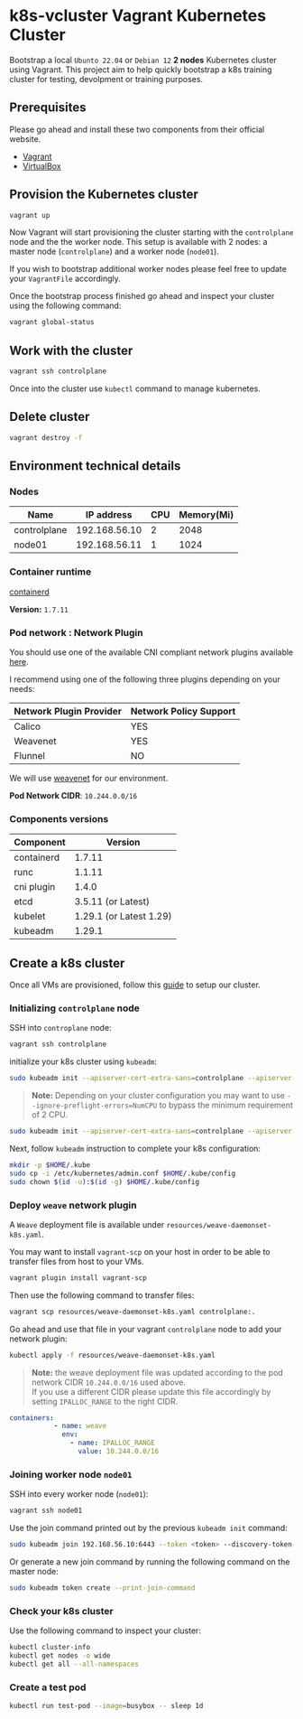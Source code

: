 # k8s-vcluster Vagrant Kubernetes Cluster

Bootstrap a local `Ubunto 22.04` or `Debian 12` **2 nodes** Kubernetes cluster using Vagrant.
This project aim to help quickly bootstrap a k8s training cluster for testing, devolpment or training purposes.

## Prerequisites

Please go ahead and install these two components from their official website.

- [Vagrant](https://www.vagrantup.com)
- [VirtualBox](https://www.virtualbox.org)

## Provision the Kubernetes cluster

```sh
vagrant up
```

Now Vagrant will start provisioning the cluster starting with the `controlplane` node and the the worker node.
This setup is available with 2 nodes: a master node (`controlplane`) and a worker node (`node01`).

If you wish to bootstrap additional worker nodes please feel free to update your `VagrantFile` accordingly.

Once the bootstrap process finished go ahead and inspect your cluster using the following command:

```sh
vagrant global-status
```

## Work with the cluster

```sh
vagrant ssh controlplane
```

Once into the cluster use `kubectl` command to manage kubernetes.

## Delete cluster

```sh
vagrant destroy -f
```

## Environment technical details

### Nodes

|     Name     |   IP address   |   CPU   |  Memory(Mi)  |
|--------------|----------------|---------|--------------|
| controlplane |  192.168.56.10 |    2    |     2048     |
|   node01     |  192.168.56.11 |    1    |     1024     |


### Container runtime

[containerd](https://containerd.io)

**Version:** `1.7.11`

### Pod network : Network Plugin

You should use one of the available CNI compliant network plugins available [here](https://v1-27.docs.kubernetes.io/docs/concepts/cluster-administration/addons/#networking-and-network-policy).

I recommend using one of the following three plugins depending on your needs:

|  Network Plugin Provider   |   Network Policy Support   |
|----------------------------|----------------------------|
|      Calico                |           YES              |
|      Weavenet              |           YES              |
|      Flunnel               |           NO               |

We will use [weavenet](https://www.weave.works/docs/net/latest/kubernetes/kube-addon/) for our environment.

**Pod Network CIDR**: `10.244.0.0/16`

### Components versions

|  Component   |             Version             |
|--------------|---------------------------------|
| containerd   |     1.7.11                      |
| runc         |     1.1.11                      |
| cni plugin   |     1.4.0                       |
| etcd         |     3.5.11 (or Latest)          |
| kubelet      |     1.29.1 (or Latest 1.29)     |
| kubeadm      |     1.29.1                      |

## Create a k8s cluster

Once all VMs are provisioned, follow this [guide](https://kubernetes.io/docs/setup/production-environment/tools/kubeadm/create-cluster-kubeadm/) to setup our cluster.

### Initializing `controlplane` node

SSH into `controplane` node:

```sh
vagrant ssh controlplane
```

initialize your k8s cluster using `kubeadm`:

```sh
sudo kubeadm init --apiserver-cert-extra-sans=controlplane --apiserver-advertise-address=192.168.56.10 --pod-network-cidr=10.244.0.0/16
```

>**Note:** Depending on your cluster configuration you may want to use `--ignore-preflight-errors=NumCPU` to bypass the minimum requirement of 2 CPU.
```sh
sudo kubeadm init --apiserver-cert-extra-sans=controlplane --apiserver-advertise-address=192.168.56.10 --pod-network-cidr=10.244.0.0/16 --ignore-preflight-errors=NumCPU
```

Next, follow `kubeadm` instruction to complete your k8s configuration:

```sh
mkdir -p $HOME/.kube
sudo cp -i /etc/kubernetes/admin.conf $HOME/.kube/config
sudo chown $(id -u):$(id -g) $HOME/.kube/config
```

### Deploy `weave` network plugin

A `Weave` deployment file is available under `resources/weave-daemonset-k8s.yaml`.

You may want to install `vagrant-scp` on your host in order to be able to transfer files from host to your VMs.

```sh
vagrant plugin install vagrant-scp
```

Then use the following command to transfer files:

```sh
vagrant scp resources/weave-daemonset-k8s.yaml controlplane:.
```

Go ahead and use that file in your vagrant `controlplane` node to add your network plugin:

```sh
kubectl apply -f resources/weave-daemonset-k8s.yaml
```
 >**Note:** the weave deployment file was updated according to the pod network CIDR `10.244.0.0/16` used above.<br/>
 If you use a different CIDR please update this file accordingly by setting `IPALLOC_RANGE` to the right CIDR.
 ```yaml
 containers:
            - name: weave
              env:
                - name: IPALLOC_RANGE
                  value: 10.244.0.0/16
```


### Joining worker node `node01`

SSH into every worker node (`node01`):

```sh
vagrant ssh node01
```

Use the join command printed out by the previous `kubeadm init` command:

```sh
sudo kubeadm join 192.168.56.10:6443 --token <token> --discovery-token-ca-cert-hash sha256:<hash>
```

Or generate a new join command by running the following command on the master node:

```sh
sudo kubeadm token create --print-join-command
```

### Check your k8s cluster

Use the following command to inspect your cluster:

```sh
kubectl cluster-info
kubectl get nodes -o wide
kubectl get all --all-namespaces
```

### Create a test pod

```sh
kubectl run test-pod --image=busybox -- sleep 1d
```
